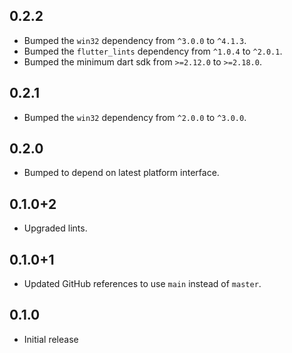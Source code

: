 ## 0.2.2

* Bumped the `win32` dependency from `^3.0.0` to `^4.1.3`.
* Bumped the `flutter_lints` dependency from `^1.0.4` to `^2.0.1`.
* Bumped the minimum dart sdk from `>=2.12.0` to `>=2.18.0`.

## 0.2.1

* Bumped the `win32` dependency from `^2.0.0` to `^3.0.0`.

## 0.2.0

* Bumped to depend on latest platform interface.

## 0.1.0+2

* Upgraded lints.

## 0.1.0+1

* Updated GitHub references to use `main` instead of `master`.

## 0.1.0

* Initial release
